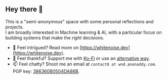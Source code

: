 ## Hey there 👋

This is a "semi-anonymous" space with some personal reflections and projects.  
I am broadly interested in Machine learning & AI, with a particular focus on building systems that make the *right* decisions. 

- 🤔 Feel intrigued? Read more on [https://whitenoise.dev](https://whitenoise.dev).
- 💸 Feel thankful? Support me with [Ko-Fi](https://ko-fi.com/DrWhiteNoise) or use an [alternative way](/support).
- 📫 Feel chatty? Shoot me an email at `contact0 at wnd.anonaddy.com`. PGP key: [386360B0504DA86B](https://whitenoise.dev/gitkey.asc).

<!--
Here are some ideas to get you started:

- 🔭 I’m currently working on ...
- 🌱 I’m currently learning ...
- 👯 I’m looking to collaborate on ...
- 🤔 I’m looking for help with ...
- 💬 Ask me about ...
- 📫 How to reach me: ...
- 😄 Pronouns: ...
- ⚡ Fun fact: ...
-->
